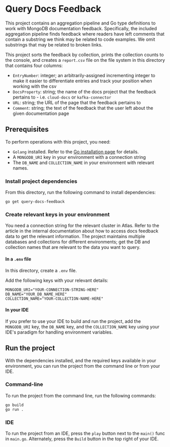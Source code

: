 # Query Docs Feedback

This project contains an aggregation pipeline and Go type definitions to work with MongoDB documentation feedback.
Specifically, the included aggregation pipeline finds feedback where readers have left comments that contain a substring
we think may be related to code examples. We omit substrings that may be related to broken links.

This project sorts the feedback by collection, prints the collection counts to the console, and
creates a `report.csv` file on the file system in this directory that contains four columns:

- `EntryNumber`: integer; an arbitrarily-assigned incrementing integer to make it easier to differentiate entries and
  track your position when working with the csv
- `DocsProperty`: string; the name of the docs project that the feedback pertains to - i.e. `cloud-docs` or `kafka-connector`
- `URL`: string; the URL of the page that the feedback pertains to
- `Comment`: string; the text of the feedback that the user left about the given documentation page

## Prerequisites

To perform operations with this project, you need:

- `Golang` installed. Refer to the [Go installation page](https://go.dev/doc/install) for details.
- A `MONGODB_URI` key in your environment with a connection string
- The `DB_NAME` and `COLLECTION_NAME` in your environment with relevant names.

### Install project dependencies

From this directory, run the following command to install dependencies:

```shell
go get query-docs-feedback
```

### Create relevant keys in your environment

You need a connection string for the relevant cluster in Atlas. Refer to the article in the internal documentation
about how to access docs feedback data to get the relevant information. The project maintains multiple databases
and collections for different environments; get the DB and collection names that are relevant to the data you want to
query.

#### In a `.env` file

In this directory, create a `.env` file.

Add the following keys with your relevant details:

```
MONGODB_URI="YOUR-CONNECTION-STRING-HERE"
DB_NAME="YOUR_DB_NAME_HERE"
COLLECTION_NAME="YOUR-COLLECTION-NAME-HERE"
```

#### In your IDE

If you prefer to use your IDE to build and run the project, add the `MONGODB_URI` key, the `DB_NAME` key, and the
`COLLECTION_NAME` key using your IDE's paradigm for handling environment variables.

## Run the project

With the dependencies installed, and the required keys available in your environment, you can run the
project from the command line or from your IDE.

### Command-line

To run the project from the command line, run the following commands:

```
go build
go run .
```

### IDE

To run the project from an IDE, press the `play` button next to the `main()`
func in `main.go`. Alternately, press the `Build` button in the top right of
your IDE.
